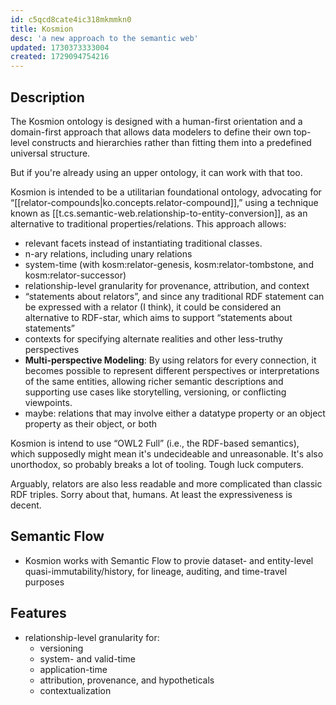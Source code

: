 ```yaml
---
id: c5qcd8cate4ic318mkmmkn0
title: Kosmion 
desc: 'a new approach to the semantic web'
updated: 1730373333004
created: 1729094754216
---
```


## Description

The Kosmion ontology is designed with a human-first orientation and a domain-first approach that allows data modelers to define their own top-level constructs and hierarchies rather than fitting them into a predefined universal structure. 

But if you're already using an upper ontology, it can work with that too.
      
Kosmion is intended to be a utilitarian foundational ontology, advocating for “[[relator-compounds|ko.concepts.relator-compound]],” using a technique known as [[t.cs.semantic-web.relationship-to-entity-conversion]], as an alternative to traditional properties/relations. This approach allows:

- relevant facets instead of instantiating traditional classes.
- n-ary relations, including unary relations
- system-time (with kosm:relator-genesis, kosm:relator-tombstone, and kosm:relator-successor)
- relationship-level granularity for provenance, attribution, and context
- “statements about relators”, and since any traditional RDF statement can be expressed with a relator (I think), it could be considered an alternative to RDF-star, which aims to support “statements about statements”
- contexts for specifying alternate realities and other less-truthy perspectives
- **Multi-perspective Modeling**: By using relators for every connection, it becomes possible to represent different perspectives or interpretations of the same entities, allowing richer semantic descriptions and supporting use cases like storytelling, versioning, or conflicting viewpoints.
- maybe: relations that may involve either a datatype property or an object property as their object, or both 

Kosmion is intend to use “OWL2 Full” (i.e., the RDF-based semantics), which supposedly might mean it's undecideable and unreasonable. It's also unorthodox, so probably breaks a lot of tooling. Tough luck computers.

Arguably, relators are also less readable and more complicated than classic RDF triples. Sorry about that, humans. At least the expressiveness is decent.

## Semantic Flow

- Kosmion works with Semantic Flow to provie dataset- and entity-level quasi-immutability/history, for lineage, auditing, and time-travel purposes

## Features

- relationship-level granularity for:
  - versioning
  - system- and valid-time
  - application-time
  - attribution, provenance, and hypotheticals
  - contextualization